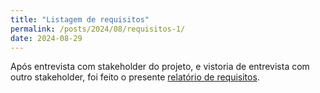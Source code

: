 ```yaml
---
title: "Listagem de requisitos"
permalink: /posts/2024/08/requisitos-1/
date: 2024-08-29
---
```


Após entrevista com stakeholder do projeto, e vistoria de entrevista com outro stakeholder, foi feito o presente [relatório de requisitos](https://docs.google.com/document/d/1IY85ltD-C-XSrO4n88hMT2RdP-Ifiu_Oyat_KptxoJ4/edit?usp=sharing).